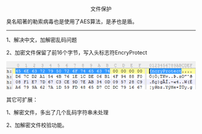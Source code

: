 

<p align="center">文件保护</p>


臭名昭著的勒索病毒也是使用了AES算法，是矛也是盾。

---

1、解决中文，加解密乱码问题

2、加密文件保留了前16个字节，写入头标志符EncryProtect

![snatshot.png](snatshot.png)



其它可扩展：

1、解密文件，多出了几个乱码字符串未处理

2、加解密文件校验功能。







